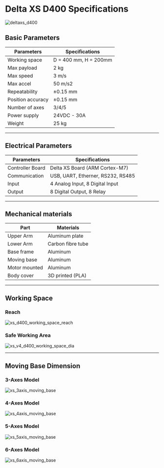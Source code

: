 # Delta XS D400 Specifications

![deltaxs_d400](\images\xs_v5_d400_6axes.png)

## Basic Parameters

|Parameters                   | Specifications      |
|-----------------------------|---------------------|
|Working space                |D = 400 mm, H = 200mm|
|Max payload                  |2 kg                 |
|Max speed                    |3 m/s                |
|Max accel                    |50 m/s2              |
|Repeatability                |±0.15 mm             |
|Position accuracy            |±0.15 mm             |
|Number of axes               |3/4/5                |
|Power supply                 |24VDC - 30A          |
|Weight                       |25 kg                |

---

## Electrical Parameters

|Parameters                   | Specifications                  |
|-----------------------------|---------------------------------|
|Controller Board             |Delta XS Board (ARM Cortex-M7)   |
|Communication                |USB, UART, Etherner, RS232, RS485|
|Input                        |4 Analog Input, 8 Digital Input  |
|Output                       |8 Digital Output, 8 Relay        |

---

## Mechanical materials

|Part                         | Materials           |
|-----------------------------|---------------------|
|Upper Arm                    |Aluminum plate       |
|Lower Arm                    |Carbon fibre tube    |
|Base frame                   |Aluminum             |
|Moving base                  |Aluminum             |
|Motor mounted                |Aluminum             |
|Body cover                   |3D printed (PLA)     |

---

## Working Space

<!-- [![Foo](http://www.google.com.au/images/nav_logo7.png)](http://google.com.au/) -->

### Reach

![xs_d400_working_space_reach](\images\xs_v4_d400_workingspace.png)

### Safe Working Area

![xs_v4_d400_working_space_dia](\images\xs_v4_d400_workingspace_dia.png)

---

## Moving Base Dimension

### 3-Axes Model

![xs_3axis_moving_base](\images\xs_3axis_moving_base.png)

### 4-Axes Model

![xs_4axis_moving_base](\images\xs_4axis_moving_base.png)

### 5-Axes Model

![xs_5axis_moving_base](\images\xs_v5_5axis_moving_base.png)

### 6-Axes Model

![xs_6axis_moving_base](\images\xs_v5_6axis_moving_base.png)
